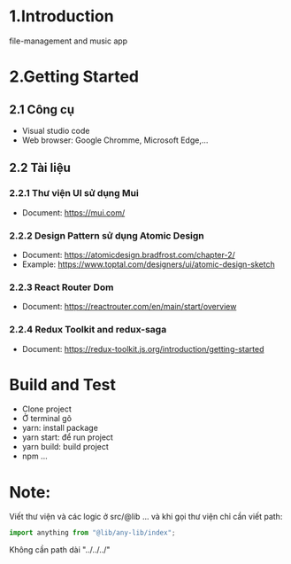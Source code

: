 # 1.Introduction
 file-management and music app
# 2.Getting Started

## 2.1 Công cụ

- Visual studio code
- Web browser: Google Chromme, Microsoft Edge,...

## 2.2 Tài liệu

### 2.2.1 Thư viện UI sử dụng Mui

- Document: https://mui.com/

### 2.2.2 Design Pattern sử dụng Atomic Design

- Document: https://atomicdesign.bradfrost.com/chapter-2/
- Example: https://www.toptal.com/designers/ui/atomic-design-sketch

### 2.2.3 React Router Dom
- Document: https://reactrouter.com/en/main/start/overview

### 2.2.4 Redux Toolkit and redux-saga
- Document: https://redux-toolkit.js.org/introduction/getting-started

# Build and Test

- Clone project
- Ở terminal gõ
- yarn: install package
- yarn start: để run project
- yarn build: build project
- npm ...


# Note:
Viết thư viện và các logic ở src/@lib ... và khi gọi thư viện chỉ cần viết path:

```javascript
import anything from "@lib/any-lib/index";
```

Không cần path dài "../../../"
